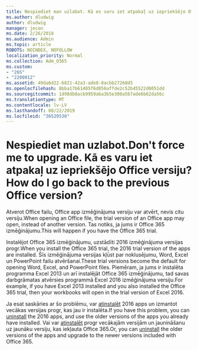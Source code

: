 ```yaml
---
title: Nespiediet man uzlabot. Kā es varu iet atpakaļ uz iepriekšējo Office versiju?
ms.author: dludwig
author: dludwig
manager: jecon
ms.date: 2/26/2018
ms.audience: Admin
ms.topic: article
ROBOTS: NOINDEX, NOFOLLOW
localization_priority: Normal
ms.collection: Adm_O365
ms.custom:
- "265"
- "2200012"
ms.assetid: 49da6d22-6821-42a3-ade8-8acbb27260d5
ms.openlocfilehash: 8bba17b61485f6d856affde2c52b45522d0051dd
ms.sourcegitcommit: 1d98db8acb9959aba3b5e308a567ade6b62da56c
ms.translationtype: MT
ms.contentlocale: lv-LV
ms.lasthandoff: 08/22/2019
ms.locfileid: "36529530"
---
```

# <a name="dont-force-me-to-upgrade-how-do-i-go-back-to-the-previous-office-version"></a><span data-ttu-id="6c2ca-103">Nespiediet man uzlabot.</span><span class="sxs-lookup"><span data-stu-id="6c2ca-103">Don't force me to upgrade.</span></span> <span data-ttu-id="6c2ca-104">Kā es varu iet atpakaļ uz iepriekšējo Office versiju?</span><span class="sxs-lookup"><span data-stu-id="6c2ca-104">How do I go back to the previous Office version?</span></span>

<span data-ttu-id="6c2ca-105">Atverot Office failu, Office app izmēģinājuma versiju var atvērt, nevis citu versiju.</span><span class="sxs-lookup"><span data-stu-id="6c2ca-105">When opening an Office file, the trial version of an Office app may open, instead of another version.</span></span> <span data-ttu-id="6c2ca-106">Tas notiks, ja jums ir Office 365 izmēģinājumu.</span><span class="sxs-lookup"><span data-stu-id="6c2ca-106">This will happen if you have the Office 365 trial.</span></span>
  
<span data-ttu-id="6c2ca-107">Instalējot Office 365 izmēģinājumu, uzstādīti 2016 izmēģinājuma versijas progr.</span><span class="sxs-lookup"><span data-stu-id="6c2ca-107">When you install the Office 365 trial, the 2016 trial version of the apps are installed.</span></span> <span data-ttu-id="6c2ca-108">Šīs izmēģinājuma versijas kļūst par noklusējumu, Word, Excel un PowerPoint failu atvēršanai.</span><span class="sxs-lookup"><span data-stu-id="6c2ca-108">These trial versions become the default for opening Word, Excel, and PowerPoint files.</span></span> <span data-ttu-id="6c2ca-109">Piemēram, ja jums ir instalēta programma Excel 2013 un arī instalējāt Office 365 izmēģinājumu, tad savas darbgrāmatas atvērsies programmā Excel 2016 izmēģinājuma versiju.</span><span class="sxs-lookup"><span data-stu-id="6c2ca-109">For example, if you have Excel 2013 installed and you also installed the Office 365 trial, then your workbooks will open in the trial version of Excel 2016.</span></span>
  
<span data-ttu-id="6c2ca-110">Ja esat saskāries ar šo problēmu, var [atinstalēt](https://support.office.com/article/9dd49b83-264a-477a-8fcc-2fdf5dbf61d8.aspx) 2016 apps un izmantot vecākas versijas progr, kas jau ir instalēta.</span><span class="sxs-lookup"><span data-stu-id="6c2ca-110">If you have this problem, you can [uninstall](https://support.office.com/article/9dd49b83-264a-477a-8fcc-2fdf5dbf61d8.aspx) the 2016 apps, and use the older versions of the apps you already have installed.</span></span> <span data-ttu-id="6c2ca-111">Vai var [atinstalēt](https://support.office.com/article/9dd49b83-264a-477a-8fcc-2fdf5dbf61d8.aspx) progr vecākajām versijām un jaunināšanu uz jaunāku versiju, kas iekļauta Office 365.</span><span class="sxs-lookup"><span data-stu-id="6c2ca-111">Or, you can [uninstall](https://support.office.com/article/9dd49b83-264a-477a-8fcc-2fdf5dbf61d8.aspx) the older versions of the apps and upgrade to the newer versions included with Office 365.</span></span>

